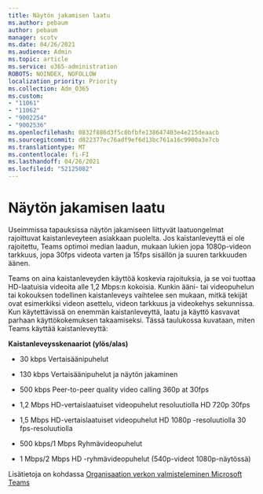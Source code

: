 ```yaml
---
title: Näytön jakamisen laatu
ms.author: pebaum
author: pebaum
manager: scotv
ms.date: 04/26/2021
ms.audience: Admin
ms.topic: article
ms.service: o365-administration
ROBOTS: NOINDEX, NOFOLLOW
localization_priority: Priority
ms.collection: Adm_O365
ms.custom:
- "11061"
- "11062"
- "9002254"
- "9002536"
ms.openlocfilehash: 0832f886d3f5c0bfbfe138647403e4e215deaacb
ms.sourcegitcommit: d822377ec76adf9ef6d13bc761a16c9900a3e7cb
ms.translationtype: MT
ms.contentlocale: fi-FI
ms.lasthandoff: 04/26/2021
ms.locfileid: "52125082"
---
```

# <a name="screen-sharing-quality"></a>Näytön jakamisen laatu

Useimmissa tapauksissa näytön jakamiseen liittyvät laatuongelmat rajoittuvat kaistanleveyteen asiakkaan puolelta.  Jos kaistanleveyttä ei ole rajoitettu, Teams optimoi median laadun, mukaan lukien jopa 1080p-videon tarkkuus, jopa 30fps videota varten ja 15fps sisällön ja suuren tarkkuuden äänen.

Teams on aina kaistanleveyden käyttöä koskevia rajoituksia, ja se voi tuottaa HD-laatuisia videoita alle 1,2 Mbps:n kokoisia. Kunkin ääni- tai videopuhelun tai kokouksen todellinen kaistanleveys vaihtelee sen mukaan, mitkä tekijät ovat esimerkiksi videon asettelu, videon tarkkuus ja videokehys sekunnissa. Kun käytettävissä on enemmän kaistanleveyttä, laatu ja käyttö kasvavat parhaan käyttökokemuksen takaamiseksi. Tässä taulukossa kuvataan, miten Teams käyttää kaistanleveyttä:

**Kaistanleveysskenaariot (ylös/alas)**

- 30 kbps Vertaisäänipuhelut

- 130 kbps Vertaisäänipuhelut ja näytön jakaminen

- 500 kbps Peer-to-peer quality video calling 360p at 30fps

- 1,2 Mbps HD-vertaislaatuiset videopuhelut resoluutiolla HD 720p 30fps

- 1,5 Mbps HD-vertaislaatuiset videopuhelut HD 1080p -resoluutiolla 30 fps-resoluutiolla

- 500 kbps/1 Mbps Ryhmävideopuhelut

- 1 Mbps/2 Mbps HD -ryhmävideopuhelut (540p-videot 1080p-näytössä)

Lisätietoja on kohdassa [Organisaation verkon valmisteleminen Microsoft Teams](https://docs.microsoft.com/microsoftteams/prepare-network#bandwidth-requirements)